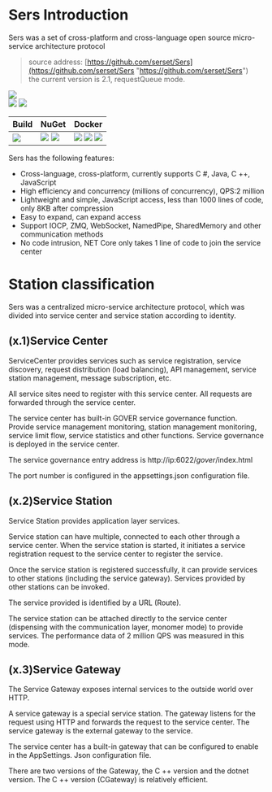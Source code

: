 # Sers Introduction
Sers was a set of cross-platform and cross-language open source micro-service architecture protocol  
>source address: [https://github.com/serset/Sers](https://github.com/serset/Sers "https://github.com/serset/Sers")  
>the current version is 2.1, requestQueue mode.  

![](https://img.shields.io/github/license/Serset/Sers.svg)  
![](https://img.shields.io/github/repo-size/Serset/Sers.svg)  ![](https://img.shields.io/github/last-commit/Serset/Sers.svg)  
 

| Build | NuGet | Docker |
|--|--|--|
|![](https://github.com/serset/Sers/workflows/CI/badge.svg) | [![](https://img.shields.io/nuget/v/Sers.ServiceStation.svg)](https://www.nuget.org/packages/Sers.ServiceStation/) ![](https://img.shields.io/nuget/dt/Sers.ServiceStation.svg)   | ![](https://img.shields.io/docker/v/serset/sers/latest.svg) ![](https://img.shields.io/docker/pulls/serset/sers.svg) ![](https://img.shields.io/docker/image-size/serset/sers/latest.svg)

 
Sers has the following features:  
- Cross-language, cross-platform, currently supports C #, Java, C ++, JavaScript  
- High efficiency and concurrency (millions of concurrency), QPS:2 million  
- Lightweight and simple, JavaScript access, less than 1000 lines of code, only 8KB after compression  
- Easy to expand, can expand access  
- Support IOCP, ZMQ, WebSocket, NamedPipe, SharedMemory and other communication methods  
- No code intrusion, NET Core only takes 1 line of code to join the service center  



# Station classification
 Sers was a centralized micro-service architecture protocol, which was divided into service center and service station according to identity.

## (x.1)Service Center
ServiceCenter provides services such as service registration, service discovery, request distribution (load balancing), API management, service station management, message subscription, etc.

All service sites need to register with this service center. All requests are forwarded through the service center.

The service center has built-in GOVER service governance function. Provide service management monitoring, station management monitoring, service limit flow, service statistics and other functions. Service governance is deployed in the service center.

The service governance entry address is http://ip:6022/_gover_/index.html

The port number is configured in the appsettings.json configuration file.


## (x.2)Service Station
Service Station provides application layer services.

Service station can have multiple, connected to each other through a service center. When the service station is started, it initiates a service registration request to the service center to register the service.

Once the service station is registered successfully, it can provide services to other stations (including the service gateway). Services provided by other stations can be invoked.

The service provided is identified by a URL (Route).

The service station can be attached directly to the service center (dispensing with the communication layer, monomer mode) to provide services. The performance data of 2 million QPS was measured in this mode.

## (x.3)Service Gateway
The Service Gateway exposes internal services to the outside world over HTTP.

A service gateway is a special service station. The gateway listens for the request using HTTP and forwards the request to the service center. The service gateway is the external gateway to the service.

The service center has a built-in gateway that can be configured to enable in the AppSettings. Json configuration file.

There are two versions of the Gateway, the C ++ version and the dotnet version. The C ++ version (CGateway) is relatively efficient.

